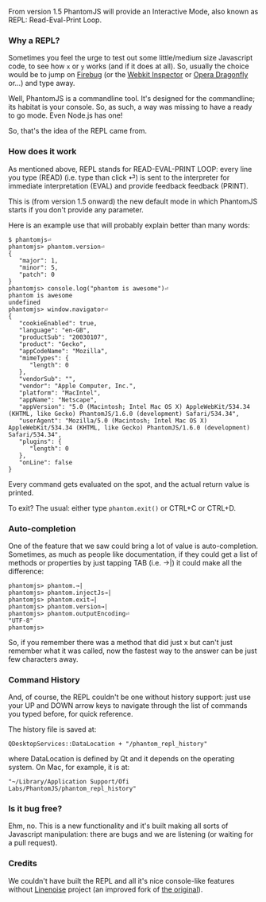 From version 1.5 PhantomJS will provide an Interactive Mode, also known as REPL: Read-Eval-Print Loop.

### Why a REPL?

Sometimes you feel the urge to test out some little/medium size Javascript code, to see how `x` or `y` works (and if it does at all). So, usually the choice would be to jump on [Firebug](http://getfirebug.com/) (or the [Webkit Inspector](http://trac.webkit.org/wiki/Web%20Inspector) or [Opera Dragonfly](http://www.opera.com/dragonfly/) or...) and type away.

Well, PhantomJS is a commandline tool. It's designed for the commandline; its habitat is your console. So, as such, a way was missing to have a ready to go mode. Even Node.js has one!

So, that's the idea of the REPL came from.

### How does it work

As mentioned above, REPL stands for READ-EVAL-PRINT LOOP: every line you type (READ) (i.e. type than click ⏎) is sent to the interpreter for immediate interpretation (EVAL) and provide feedback feedback (PRINT).

This is (from version 1.5 onward) the new default mode in which PhantomJS starts if you don't provide any parameter.

Here is an example use that will probably explain better than many words:

```
$ phantomjs⏎
phantomjs> phantom.version⏎
{
   "major": 1,
   "minor": 5,
   "patch": 0
}
phantomjs> console.log("phantom is awesome")⏎
phantom is awesome
undefined
phantomjs> window.navigator⏎
{
   "cookieEnabled": true,
   "language": "en-GB",
   "productSub": "20030107",
   "product": "Gecko",
   "appCodeName": "Mozilla",
   "mimeTypes": {
      "length": 0
   },
   "vendorSub": "",
   "vendor": "Apple Computer, Inc.",
   "platform": "MacIntel",
   "appName": "Netscape",
   "appVersion": "5.0 (Macintosh; Intel Mac OS X) AppleWebKit/534.34 (KHTML, like Gecko) PhantomJS/1.6.0 (development) Safari/534.34",
   "userAgent": "Mozilla/5.0 (Macintosh; Intel Mac OS X) AppleWebKit/534.34 (KHTML, like Gecko) PhantomJS/1.6.0 (development) Safari/534.34",
   "plugins": {
      "length": 0
   },
   "onLine": false
}
```

Every command gets evaluated on the spot, and the actual return value is printed.

To exit? The usual: either type `phantom.exit()` or CTRL+C or CTRL+D.

### Auto-completion

One of the feature that we saw could bring a lot of value is auto-completion. Sometimes, as much as people like documentation, if they could get a list of methods or properties by just tapping TAB (i.e. →|) it could make all the difference:

```
phantomjs> phantom.→|
phantomjs> phantom.injectJs→|
phantomjs> phantom.exit→|
phantomjs> phantom.version→|
phantomjs> phantom.outputEncoding⏎
"UTF-8"
phantomjs>
```

So, if you remember there was a method that did just x but can't just remember what it was called, now the fastest way to the answer can be just few characters away.

### Command History

And, of course, the REPL couldn't be one without history support: just use your UP and DOWN arrow keys to navigate through the list of commands you typed before, for quick reference.

The history file is saved at:

```QDesktopServices::DataLocation + "/phantom_repl_history"```

where DataLocation is defined by Qt and it depends on the operating system. On Mac, for example, it is at:

```"~/Library/Application Support/Ofi Labs/PhantomJS/phantom_repl_history"```

### Is it bug free?

Ehm, no. This is a new functionality and it's built making all sorts of Javascript manipulation: there are bugs and we are listening (or waiting for a pull request).

### Credits

We couldn't have built the REPL and all it's nice console-like features without [Linenoise](https://github.com/tadmarshall/linenoise) project (an improved fork of [the original](https://github.com/antirez/linenoise)).